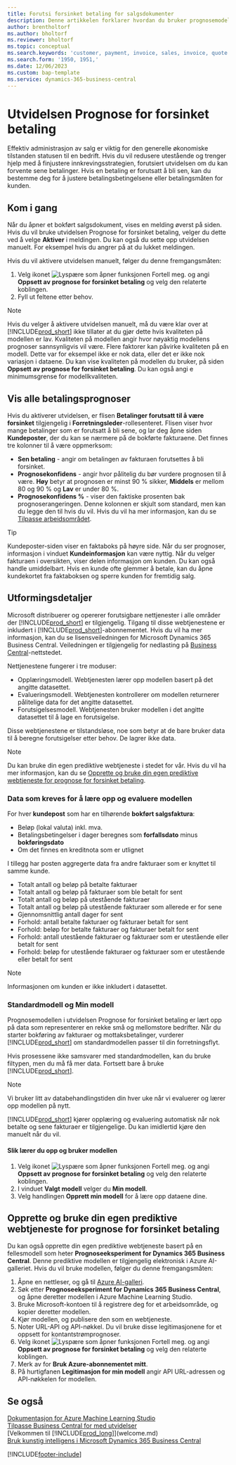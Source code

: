 ```yaml
---
title: Forutsi forsinket betaling for salgsdokumenter
description: Denne artikkelen forklarer hvordan du bruker prognosemodellen vår til å forutse om en faktura blir betalt i tide.
author: brentholtorf
ms.author: bholtorf
ms.reviewer: bholtorf
ms.topic: conceptual
ms.search.keywords: 'customer, payment, invoice, sales, invoice, quote'
ms.search.form: '1950, 1951,'
ms.date: 12/06/2023
ms.custom: bap-template
ms.service: dynamics-365-business-central
---
```

# <a name="the-late-payment-prediction-extension"></a>Utvidelsen Prognose for forsinket betaling

Effektiv administrasjon av salg er viktig for den generelle økonomiske tilstanden statusen til en bedrift. Hvis du vil redusere utestående og trenger hjelp med å finjustere innkrevingsstrategien, forutsiert utvidelsen om du kan forvente sene betalinger. Hvis en betaling er forutsatt å bli sen, kan du bestemme deg for å justere betalingsbetingelsene eller betalingsmåten for kunden.

## <a name="get-started"></a>Kom i gang

Når du åpner et bokført salgsdokument, vises en melding øverst på siden. Hvis du vil bruke utvidelsen Prognose for forsinket betaling, velger du dette ved å velge **Aktiver** i meldingen. Du kan også du sette opp utvidelsen manuelt. For eksempel hvis du angrer på at du lukket meldingen.

Hvis du vil aktivere utvidelsen manuelt, følger du denne fremgangsmåten:

1. Velg ikonet ![Lyspære som åpner funksjonen Fortell meg.](media/ui-search/search_small.png "Fortell hva du vil gjøre") og angi **Oppsett av prognose for forsinket betaling** og velg den relaterte koblingen.  
2. Fyll ut feltene etter behov.

> [!NOTE]
> Hvis du velger å aktivere utvidelsen manuelt, må du være klar over at [!INCLUDE[prod_short](includes/prod_short.md)] ikke tillater at du gjør dette hvis kvaliteten på modellen er lav. Kvaliteten på modellen angir hvor nøyaktig modellens prognoser sannsynligvis vil være. Flere faktorer kan påvirke kvaliteten på en modell. Dette var for eksempel ikke er nok data, eller det er ikke nok variasjon i dataene. Du kan vise kvaliteten på modellen du bruker, på siden **Oppsett av prognose for forsinket betaling**. Du kan også angi e minimumsgrense for modellkvaliteten.

## <a name="view-all-payment-predictions"></a>Vis alle betalingsprognoser

Hvis du aktiverer utvidelsen, er flisen **Betalinger forutsatt til å være forsinket** tilgjengelig i **Forretningsleder**-rollesenteret. Flisen viser hvor mange betalinger som er forutsatt å bli sene, og lar deg åpne siden **Kundeposter**, der du kan se nærmere på de bokførte fakturaene. Det finnes tre kolonner til å være oppmerksom:  

* **Sen betaling** - angir om betalingen av fakturaen forutsettes å bli forsinket.
* **Prognosekonfidens** - angir hvor pålitelig du bør vurdere prognosen til å være. **Høy** betyr at prognosen er minst 90 % sikker, **Middels** er mellom 80 og 90 % og **Lav** er under 80 %.
* **Prognosekonfidens %** - viser den faktiske prosenten bak prognoserangeringen. Denne kolonnen er skjult som standard, men kan du legge den til hvis du vil. Hvis du vil ha mer informasjon, kan du se [Tilpasse arbeidsområdet](ui-personalization-user.md).

> [!TIP]
> Kundeposter-siden viser en faktaboks på høyre side. Når du ser prognoser, informasjon i vinduet **Kundeinformasjon** kan være nyttig. Når du velger fakturaen i oversikten, viser delen informasjon om kunden. Du kan også handle umiddelbart. Hvis en kunde ofte glemmer å betale, kan du åpne kundekortet fra faktaboksen og sperre kunden for fremtidig salg.  

## <a name="design-details"></a>Utformingsdetaljer

Microsoft distribuerer og opererer forutsigbare nettjenester i alle områder der [!INCLUDE[prod_short](includes/prod_short.md)] er tilgjengelig. Tilgang til disse webtjenestene er inkludert i [!INCLUDE[prod_short](includes/prod_short.md)]-abonnementet. Hvis du vil ha mer informasjon, kan du se lisensveiledningen for Microsoft Dynamics 365 Business Central. Veiledningen er tilgjengelig for nedlasting på [Business Central](https://dynamics.microsoft.com/business-central/overview/)-nettstedet.

Nettjenestene fungerer i tre moduser:

* Opplæringsmodell. Webtjenesten lærer opp modellen basert på det angitte datasettet.
* Evalueringsmodell. Webtjenesten kontrollerer om modellen returnerer pålitelige data for det angitte datasettet.
* Forutsigelsesmodell. Webtjenesten bruker modellen i det angitte datasettet til å lage en forutsigelse.

Disse webtjenestene er tilstandsløse, noe som betyr at de bare bruker data til å beregne forutsigelser etter behov. De lagrer ikke data.

> [!NOTE]  
> Du kan bruke din egen prediktive webtjeneste i stedet for vår. Hvis du vil ha mer informasjon, kan du se [Opprette og bruke din egen prediktive webtjeneste for prognose for forsinket betaling](#AnchorText).

### <a name="data-required-to-train-and-evaluate-the-model"></a>Data som kreves for å lære opp og evaluere modellen

For hver **kundepost** som har en tilhørende **bokført salgsfaktura**:

* Beløp (lokal valuta) inkl. mva.
* Betalingsbetingelser i dager beregnes som **forfallsdato** minus **bokføringsdato**
* Om det finnes en kreditnota som er utlignet

I tillegg har posten aggregerte data fra andre fakturaer som er knyttet til samme kunde.

- Totalt antall og beløp på betalte fakturaer
- Totalt antall og beløp på fakturaer som ble betalt for sent
- Totalt antall og beløp på utestående fakturaer
- Totalt antall og beløp på utestående fakturaer som allerede er for sene
- Gjennomsnittlig antall dager for sent
- Forhold: antall betalte fakturaer og fakturaer betalt for sent
- Forhold: beløp for betalte fakturaer og fakturaer betalt for sent
- Forhold: antall utestående fakturaer og fakturaer som er utestående eller betalt for sent
- Forhold: beløp for utestående fakturaer og fakturaer som er utestående eller betalt for sent

> [!NOTE]
> Informasjonen om kunden er ikke inkludert i datasettet.

### <a name="standard-model-and-my-model"></a>Standardmodell og Min modell

Prognosemodellen i utvidelsen Prognose for forsinket betaling er lært opp på data som representerer en rekke små og mellomstore bedrifter. Når du starter bokføring av fakturaer og mottaksbetalinger, vurderer [!INCLUDE[prod_short](includes/prod_short.md)] om standardmodellen passer til din forretningsflyt.

Hvis prosessene ikke samsvarer med standardmodellen, kan du bruke filtypen, men du må få mer data. Fortsett bare å bruke [!INCLUDE[prod_short](includes/prod_short.md)].

> [!NOTE]
> Vi bruker litt av databehandlingstiden din hver uke når vi evaluerer og lærer opp modellen på nytt.

[!INCLUDE[prod_short](includes/prod_short.md)] kjører opplæring og evaluering automatisk når nok betalte og sene fakturaer er tilgjengelige. Du kan imidlertid kjøre den manuelt når du vil.

#### <a name="to-train-and-use-your-model"></a>Slik lærer du opp og bruker modellen

1. Velg ikonet ![Lyspære som åpner funksjonen Fortell meg.](media/ui-search/search_small.png "Fortell hva du vil gjøre") og angi **Oppsett av prognose for forsinket betaling** og velg den relaterte koblingen.  
2. I vinduet **Valgt modell** velger du **Min modell**.
3. Velg handlingen **Opprett min modell** for å lære opp dataene dine.  

## <a name="a-nameanchortext-acreate-and-use-your-own-predictive-web-service-for-late-payment-prediction"></a><a name="AnchorText"> </a>Opprette og bruke din egen prediktive webtjeneste for prognose for forsinket betaling

Du kan også opprette din egen prediktive webtjeneste basert på en fellesmodell som heter **Prognoseeksperiment for Dynamics 365 Business Central**. Denne prediktive modellen er tilgjengelig elektronisk i Azure AI-galleriet. Hvis du vil bruke modellen, følger du denne fremgangsmåten:  

1. Åpne en nettleser, og gå til [Azure AI-galleri](https://go.microsoft.com/fwlink/?linkid=2086310).  
2. Søk etter **Prognoseeksperiment for Dynamics 365 Business Central**, og åpne deretter modellen i Azure Machine Learning Studio.  
3. Bruke Microsoft-kontoen til å registrere deg for et arbeidsområde, og kopier deretter modellen.  
4. Kjør modellen, og publisere den som en webtjeneste.  
5. Noter URL-API og API-nøkkel. Du vil bruke disse legitimasjonene for et oppsett for kontantstrømprognoser.  
6. Velg ikonet ![Lyspære som åpner funksjonen Fortell meg.](media/ui-search/search_small.png "Fortell hva du vil gjøre") og angi **Oppsett av prognose for forsinket betaling** og velg den relaterte koblingen.  
7. Merk av for **Bruk Azure-abonnementet mitt**.
8. På hurtigfanen **Legitimasjon for min modell** angir API URL-adressen og API-nøkkelen for modellen.  

## <a name="see-also"></a>Se også

[Dokumentasjon for Azure Machine Learning Studio](/azure/machine-learning/classic/)  
[Tilpasse Business Central for med utvidelser](ui-extensions.md)  
[Velkommen til [!INCLUDE[prod_long](includes/prod_long.md)]](welcome.md)  
[Bruk kunstig intelligens i Microsoft Dynamics 365 Business Central](/training/paths/use-artificial-intelligence/)  

[!INCLUDE[footer-include](includes/footer-banner.md)]
